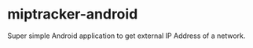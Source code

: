 miptracker-android
==================

Super simple Android application to get external IP Address of a network.
